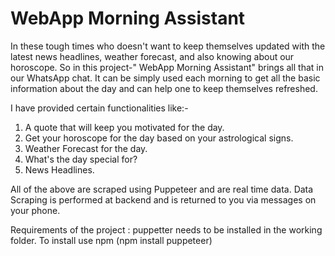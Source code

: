# WebApp Morning Assistant

In these tough times who doesn't want to keep themselves updated with the latest news headlines, weather forecast, and also knowing about our horoscope.
So in this project-" WebApp Morning Assistant" brings all that in our WhatsApp chat. It can be simply used each morning to get all the basic information about the day and can help one to keep themselves refreshed.

I have provided certain functionalities like:-
1. A quote that will keep you motivated for the day.
2. Get your horoscope for the day based on your astrological signs.
3. Weather Forecast for the day.
4. What's the day special for?
5. News Headlines.

All of the above are scraped using Puppeteer and are real time data. Data Scraping is performed at backend and is returned to you via messages on your phone.

Requirements of the project : puppetter needs to be installed in the working folder. 
   To install use npm (npm install puppeteer)
